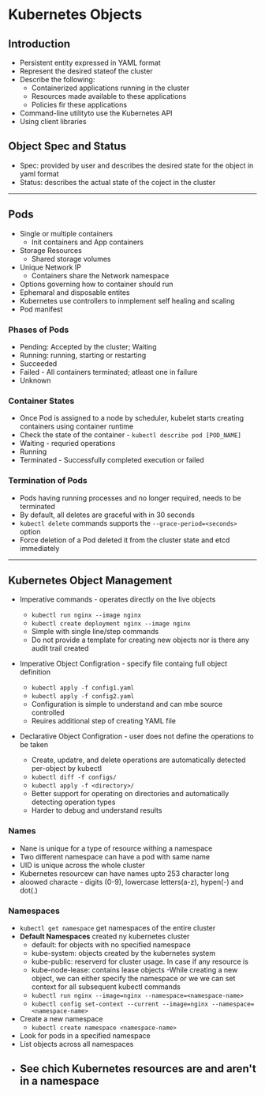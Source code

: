 # Kubernetes Objects

## Introduction

- Persistent entity expressed in YAML format
- Represent the desired stateof the cluster
- Describe the following:
  - Containerized applications running in the cluster
  - Resources made available to these applications
  - Policies fir these applications
- Command-line utilityto use the Kubernetes API
- Using client libraries

## Object Spec and Status

- Spec: provided by user and describes the desired state for the object in yaml format
- Status: describes the actual state of the coject in the cluster

---

## Pods

- Single or multiple containers
  - Init containers and App containers
- Storage Resources
  - Shared storage volumes
- Unique Network IP
  - Containers share the Network namespace
- Options governing how to container should run
- Ephemaral and disposable entites
- Kubernetes use controllers to inmplement self healing and scaling
- Pod manifest

### Phases of Pods

- Pending: Accepted by the cluster; Waiting
- Running: running, starting or restarting
- Succeeded
- Failed - All containers terminated; atleast one in failure
- Unknown

### Container States

- Once Pod is assigned to a node by scheduler, kubelet starts creating containers using container runtime
- Check the state of the container - `kubectl describe pod [POD_NAME]`
- Waiting - requried operations
- Running
- Terminated - Successfully completed execution or failed

### Termination of Pods

- Pods having running processes and no longer required, needs to be terminated
- By default, all deletes are graceful with in 30 seconds
- `kubectl delete` commands supports the `--grace-period=<seconds>` option
- Force deletion of a Pod deleted it from the cluster state and etcd immediately

---

## Kubernetes Object Management

- Imperative commands - operates directly on the live objects
  - `kubectl run nginx --image nginx`
  - `kubectl create deployment nginx --image nginx`
  - Simple with single line/step commands
  - Do not provide a template for creating new objects nor is there any audit trail created

- Imperative Object Configration - specify file containg full object definition
  - `kubectl apply -f config1.yaml`
  - `kubectl apply -f config2.yaml`
  - Configuration is simple to understand and can mbe source controlled
  - Reuires additional step of creating YAML file
  
- Declarative Object Configration - user does not define the operations to be taken
  - Create, updatre, and delete operations are automatically detected per-object by kubectl
  - `kubectl diff -f configs/`
  - `kubectl apply -f <directory>/`
  - Better support for operating on directories and automatically detecting operation types
  - Harder to debug and understand results

### Names

- Nane is unique for a type of  resource withing a namespace
- Two different namespace can have a pod with same name
- UID is unique across the whole cluster
- Kubernetes resourcew can have names upto 253 character long
- aloowed characte - digits (0-9), lowercase letters(a-z), hypen(-) and dot(.)

### Namespaces

- `kubectl get namespace` get namespaces of the entire cluster
- **Default Namespaces** created ny kubernetes cluster
  - default: for objects with no specified namespace
  - kube-system: objects created by the kubernetes system
  - kube-public: reserverd for cluster usage. In case if any resource is
  - kube-node-lease: contains lease objects
-While creating a new object, we can either specify the namespace or we we can set context for all subsequent kubectl commands
  - `kubectl run nginx --image=nginx --namespace=<namespace-name>`
  - `kubectl config set-context --current --image=nginx --namespace=<namespace-name>`
- Create a new namespace
  - `kubectl create namespace <namespace-name>`
- Look for pods in a specified namespace
- List objects across all namespaces
- See chich Kubernetes resources are and aren't in a namespace
  - 